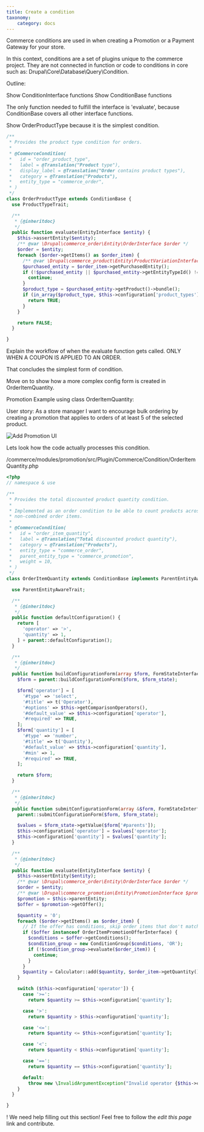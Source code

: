 ```yaml
---
title: Create a condition
taxonomy:
    category: docs
---
```


Commerce conditions are used in when creating a Promotion or a Payment Gateway 
for your store. 

In this context, conditions are a set of plugins unique to the 
commerce project. They are not connected in function or code to conditions in 
core such as: Drupal\Core\Database\Query\Condition. 


Outline:


Show ConditionInterface functions
Show ConditionBase functions

The only function needed to fulfill the interface is 'evaluate', because 
ConditionBase covers all other interface functions. 

Show OrderProductType because it is the simplest condition.

```php
/**
 * Provides the product type condition for orders.
 *
 * @CommerceCondition(
 *   id = "order_product_type",
 *   label = @Translation("Product type"),
 *   display_label = @Translation("Order contains product types"),
 *   category = @Translation("Products"),
 *   entity_type = "commerce_order",
 * )
 */
class OrderProductType extends ConditionBase {
  use ProductTypeTrait;

  /**
   * {@inheritdoc}
   */
  public function evaluate(EntityInterface $entity) {
    $this->assertEntity($entity);
    /** @var \Drupal\commerce_order\Entity\OrderInterface $order */
    $order = $entity;
    foreach ($order->getItems() as $order_item) {
      /** @var \Drupal\commerce_product\Entity\ProductVariationInterface $purchased_entity */
      $purchased_entity = $order_item->getPurchasedEntity();
      if (!$purchased_entity || $purchased_entity->getEntityTypeId() != 'commerce_product_variation') {
        continue;
      }
      $product_type = $purchased_entity->getProduct()->bundle();
      if (in_array($product_type, $this->configuration['product_types'])) {
        return TRUE;
      }
    }

    return FALSE;
  }

}
```

Explain the workflow of when the evaluate function gets called. ONLY WHEN A 
COUPON IS APPLIED TO AN ORDER.


That concludes the simplest form of condition. 


Move on to show how a more complex config form is created in OrderItemQuantity.



Promotion Example using class OrderItemQuantity:

User story:
  As a store manager I want to encourage bulk ordering by creating a promotion that applies to orders of at least 5 of the selected product. 
  
 ![Add Promotion UI](create-a-promotion.png)
  
  
  Lets look how the code actually processes this condition. 
 
 /commerce/modules/promotion/src/Plugin/Commerce/Condition/OrderItemQuantity.php

```php
<?php
// namespace & use

/**
 * Provides the total discounted product quantity condition.
 *
 * Implemented as an order condition to be able to count products across
 * non-combined order items.
 *
 * @CommerceCondition(
 *   id = "order_item_quantity",
 *   label = @Translation("Total discounted product quantity"),
 *   category = @Translation("Products"),
 *   entity_type = "commerce_order",
 *   parent_entity_type = "commerce_promotion",
 *   weight = 10,
 * )
 */
class OrderItemQuantity extends ConditionBase implements ParentEntityAwareInterface {

  use ParentEntityAwareTrait;

  /**
   * {@inheritdoc}
   */
  public function defaultConfiguration() {
    return [
      'operator' => '>',
      'quantity' => 1,
    ] + parent::defaultConfiguration();
  }

  /**
   * {@inheritdoc}
   */
  public function buildConfigurationForm(array $form, FormStateInterface $form_state) {
    $form = parent::buildConfigurationForm($form, $form_state);

    $form['operator'] = [
      '#type' => 'select',
      '#title' => t('Operator'),
      '#options' => $this->getComparisonOperators(),
      '#default_value' => $this->configuration['operator'],
      '#required' => TRUE,
    ];
    $form['quantity'] = [
      '#type' => 'number',
      '#title' => t('Quantity'),
      '#default_value' => $this->configuration['quantity'],
      '#min' => 1,
      '#required' => TRUE,
    ];

    return $form;
  }

  /**
   * {@inheritdoc}
   */
  public function submitConfigurationForm(array &$form, FormStateInterface $form_state) {
    parent::submitConfigurationForm($form, $form_state);

    $values = $form_state->getValue($form['#parents']);
    $this->configuration['operator'] = $values['operator'];
    $this->configuration['quantity'] = $values['quantity'];
  }

  /**
   * {@inheritdoc}
   */
  public function evaluate(EntityInterface $entity) {
    $this->assertEntity($entity);
    /** @var \Drupal\commerce_order\Entity\OrderInterface $order */
    $order = $entity;
    /** @var \Drupal\commerce_promotion\Entity\PromotionInterface $promotion */
    $promotion = $this->parentEntity;
    $offer = $promotion->getOffer();

    $quantity = '0';
    foreach ($order->getItems() as $order_item) {
      // If the offer has conditions, skip order items that don't match.
      if ($offer instanceof OrderItemPromotionOfferInterface) {
        $conditions = $offer->getConditions();
        $condition_group = new ConditionGroup($conditions, 'OR');
        if (!$condition_group->evaluate($order_item)) {
          continue;
        }
      }
      $quantity = Calculator::add($quantity, $order_item->getQuantity());
    }

    switch ($this->configuration['operator']) {
      case '>=':
        return $quantity >= $this->configuration['quantity'];

      case '>':
        return $quantity > $this->configuration['quantity'];

      case '<=':
        return $quantity <= $this->configuration['quantity'];

      case '<':
        return $quantity < $this->configuration['quantity'];

      case '==':
        return $quantity == $this->configuration['quantity'];

      default:
        throw new \InvalidArgumentException("Invalid operator {$this->configuration['operator']}");
    }
  }

}
```

! We need help filling out this section! Feel free to follow the *edit this page* link and contribute.
